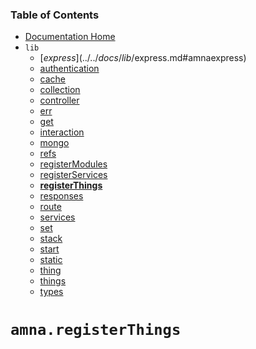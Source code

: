 <!--:toc:-->
### Table of Contents

- [Documentation Home](../../../../#documentation)
- `lib`
    - [$express](../../docs/lib/$express.md#amnaexpress)
    - [authentication](../../docs/lib/authentication.md#amnaauthentication)
    - [cache](../../docs/lib/cache.md#amnacache)
    - [collection](../../docs/lib/collection.md#amnacollection)
    - [controller](../../docs/lib/controller.md#amnacontroller)
    - [err](../../docs/lib/err.md#amnaerr)
    - [get](../../docs/lib/get.md#amnaget)
    - [interaction](../../docs/lib/interaction.md#amnainteraction)
    - [mongo](../../docs/lib/mongo.md#amnamongo)
    - [refs](../../docs/lib/refs.md#amnarefs)
    - [registerModules](../../docs/lib/registerModules.md#amnaregistermodules)
    - [registerServices](../../docs/lib/registerServices.md#amnaregisterservices)
    - **[registerThings](../../docs/lib/registerThings.md#amnaregisterthings)**
    - [responses](../../docs/lib/responses.md#amnaresponses)
    - [route](../../docs/lib/route.md#amnaroute)
    - [services](../../docs/lib/services.md#amnaservices)
    - [set](../../docs/lib/set.md#amnaset)
    - [stack](../../docs/lib/stack.md#amnastack)
    - [start](../../docs/lib/start.md#amnastart)
    - [static](../../docs/lib/static.md#amnastatic)
    - [thing](../../docs/lib/thing.md#amnathing)
    - [things](../../docs/lib/things.md#amnathings)
    - [types](../../docs/lib/types.md#amnatypes)
<!--:end:-->

<!--:title:-->
# `amna.registerThings`
<!--:end:-->
